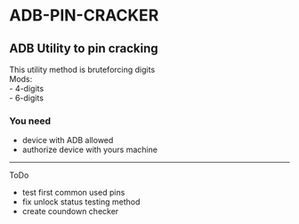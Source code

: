 # ADB-PIN-CRACKER
## ADB Utility to pin cracking
  
This utility method is bruteforcing digits  
  Mods:  
     - 4-digits  
     - 6-digits  
  
### You need  
 - device with ADB allowed  
 - authorize device with yours machine  

---
ToDo
  - test first common used pins
  - fix unlock status testing method
  - create coundown checker

